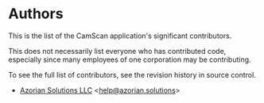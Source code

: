 # Authors

This is the list of the CamScan application's significant contributors.

This does not necessarily list everyone who has contributed code,
especially since many employees of one corporation may be contributing.

To see the full list of contributors, see the revision history in
source control.

- <a href="https://azorian.solutions" target="_blank">Azorian Solutions LLC</a> &lt;<a href="mailto:help@azorian.solutions">help@azorian.solutions</a>&gt;